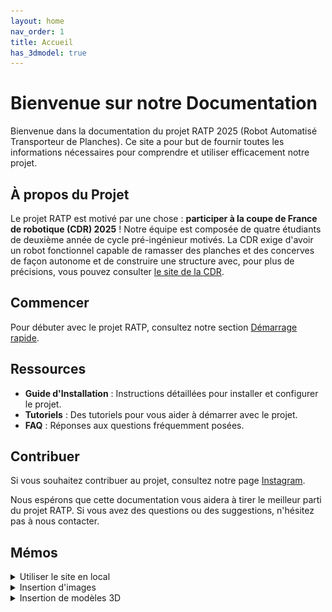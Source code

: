 ```yaml
---
layout: home
nav_order: 1
title: Accueil
has_3dmodel: true
---
```


# Bienvenue sur notre Documentation

Bienvenue dans la documentation du projet RATP 2025 (Robot Automatisé Transporteur de Planches). Ce site a pour but de fournir toutes les informations nécessaires pour comprendre et utiliser efficacement notre projet.

## À propos du Projet

Le projet RATP est motivé par une chose : **participer à la coupe de France de robotique (CDR) 2025** ! Notre équipe est composée de quatre étudiants de deuxième année de cycle pré-ingénieur motivés. La CDR exige d'avoir un robot fonctionnel capable de ramasser des planches et des concerves de façon autonome et de construire une structure avec, pour plus de précisions, vous pouvez consulter [le site de la CDR](https://www.coupederobotique.fr/). 

## Commencer
Pour débuter avec le projet RATP, consultez notre section [Démarrage rapide](/404).

## Ressources

- **Guide d'Installation** : Instructions détaillées pour installer et configurer le projet.
- **Tutoriels** : Des tutoriels pour vous aider à démarrer avec le projet.
- **FAQ** : Réponses aux questions fréquemment posées.

## Contribuer

Si vous souhaitez contribuer au projet, consultez notre page [Instagram](https://www.instagram.com/equipe_ratp/?utm_source=ig_web_button_share_sheet&igshid=OGQ5ZDc2ODk2ZA==).

Nous espérons que cette documentation vous aidera à tirer le meilleur parti du projet RATP. Si vous avez des questions ou des suggestions, n'hésitez pas à nous contacter.

## Mémos

<details markdown="block">
<summary>Utiliser le site en local</summary>

### Prérequis

- [git](https://git-scm.com/)
- [Ruby](https://www.ruby-lang.org/fr/)
- [make](https://www.gnu.org/software/make/manual/make.html) _(optionnel)_

### Exécution

1. Cloner le répertoire git localement
```sh
git clone https://github.com/Unimakers/CDR-2025-I3-RATP.git && cd CDR-2025-I3-RATP
```

2. Installer les dépendances à l'aide de bundler
```sh
cd docs # On se place dans le répertoire contenant le fichier Gemfile
bundle install
```

3. Exécuter le site
```sh
bundle exec jekyll serve
```

4. Ouvrer le navigateur web à l'adresse [http://localhost:4000](http://localhost:4000)

Les modifications apportées aux fichiers markdown prendrons automatiquement effet après sauvegarde de ces derniers et rafraichissement de la page.

_Alternativement_, il est possible d'utiliser `make` pour éviter l'utilisation de ces commandes :

```sh
make setup # Installe les dépendances
make run # Ou simplement make : Lance le site
```
_OU_
```sh
make firstrun
```

Une fois le site lancé, bundle, jekyll et gems génèrent des dossiers et fichiers qui peuvent nuire à la clareté de l'édition. Pour les supprimer facilement, il est possible d'utiliser la commande `make clean` lorsque le site n'est pas en fonctionnement.

</details>


<details markdown="block">
<summary>Insertion d'images</summary>

Pour insérer une image, l'ajouter dans le répertoire `assets` contenu dans `docs` puis créer un chemin semblable à celui de la page courrante.

__Exemple :__

- Si le document édité est `Robot/Programmation/index.md`, le chemin vers l'image sera `../../assets/Robot/Programmation/index/image.png`.

- Le chemin d'accès à l'image est relatif, le répertoire `docs/` est considéré comme étant la racine. Si le document édité se trouve dans un/des sous répertoire(s) de `docs/`, le chemin d'accès relatif à l'image comportera autant de retour de dossier que de sous dossiers dans lesquels se trouve le document :
    
    - Accès images depuis `docs/` : `assets/{folder_name}/*.png` où `{folder_name}` devra être remplacé par le nom du document. Celui-ci étant index, les images se trouveront dans `assets/index/`. `docs/` est la racine donc le chemin d'accès relatif aux images ne comporte pas de retour de dossier.

    - Accès images dans `docs/Robot/` : `../assets/Robot/{folder_name}/*.png`. `Robot/` est un répertoire de `docs` donc le chemin d'accès relatif à l'image comportera un retour de dossier.

    - Accès images dans `docs/Robot/Programmation/` : `../../assets/Robot/Programmation/*.png`. `Programmation/` est un sous répertoire de `docs` donc le chemin d'accès relatif à l'image comportera deux retours de dossier.

    - ...

Les balises html de l'image inserée ci-après :
```markdown
Lorem ipsum dolor sit amet, consectetur adipiscing elit, sed do eiusmod tempor incididunt ut labore et dolore magna aliqua.

<img src="assets/index/exemple.png" title="Image d'exemple" width="100%" />

Ut enim ad minim veniam, quis nostrud exercitation ullamco laboris nisi ut aliquip ex ea commodo consequat.
```

<img src="assets/index/exemple.png" title="Image d'exemple" width="100%" />
{: .text-center }

Ces balises pourront être suivie de `{: .text-center }` sur la ligne suivante pour centrer l'image comme suit :

```markdown
Lorem ipsum dolor sit amet, consectetur adipiscing elit, sed do eiusmod tempor incididunt ut labore et dolore magna aliqua.

<img src="assets/index/exemple.png" title="Image d'exemple" width="100%" />
{: .text-center }

Ut enim ad minim veniam, quis nostrud exercitation ullamco laboris nisi ut aliquip ex ea commodo consequat.
```

</details>


<details markdown="block">
<summary>Insertion de modèles 3D</summary>

Pour ajouter un modèle 3D à la page, suivre la même démarche que pour une image. Le format **gltf** est supporté.

{: .warning }
Penser à ajouter le paramètre `has_3dmodel: true` dans l'entête du document markdown autrement, le modèle ne s'affichera pas !



Les balises html du modèle inseré ci-après :
```markdown
--- <!-- Entête yaml en début de document -->
layout: default
nav_order: 1
title: Exemple
has_3dmodel: true
---

<model-viewer title="Servo" src="assets/index/SG90.gltf" shadow-intensity="1" camera-controls touch-action="pan-y" ></model-viewer>
```

<model-viewer title="Servo" src="assets/index/SG90.gltf" shadow-intensity="1" camera-controls touch-action="pan-y" ></model-viewer>

La taille du cadre sur la page est défini en CSS dans le fichier `_layout/default.html:13-19`. Pour l'ajuster, les paramètres peuvent être écrasés en les ajoutant avant la balise `<model-viewer>` comme suit :

```markdown
<style>
    model-viewer {
        width: 30vw;
        height: 30vw;
    }
</style>
<model-viewer title="Servo" src="assets/index/SG90.gltf" shadow-intensity="1" camera-controls touch-action="pan-y" ></model-viewer>
```

Les options utilisées dans `model-viewer`: 

- `shadow-intensity="i"` comme son nom l'indique sert à ajuster l'intensité de l'ombre du modèle.
- `camera-controls` permet d'activer l'intéraction par l'utilisateur.
- `touch-action="pan-y|pan-x|none"` dicte l'intéraction tactile par l'utilisateur.

Toutes les options disponibles sont listées et expliquées sur le site [model-viewer](https://modelviewer.dev/docs/index.html) au besoin.

</details>